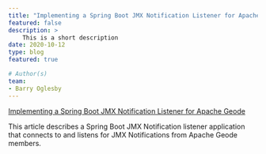 ```yaml
---
title: "Implementing a Spring Boot JMX Notification Listener for Apache Geode"
featured: false
description: >
    This is a short description
date: 2020-10-12
type: blog
featured: true

# Author(s)
team: 
- Barry Oglesby
---
```


[Implementing a Spring Boot JMX Notification Listener for Apache Geode](https://medium.com/@boglesby_2508/implementing-a-spring-boot-jmx-notification-listener-for-apache-geode-f50b743549e1?source=friends_link&sk=89c8968ae93ce71c1e480d14c0e601c1)

This article describes a Spring Boot JMX Notification listener application that connects to and listens for JMX Notifications from Apache Geode members.


